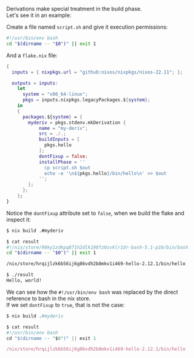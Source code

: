 Derivations make special treatment in the build phase.  
Let's see it in an example:  

Create a file named `script.sh` and give it execution permissions:  

```bash
#!/usr/bin/env bash
cd "$(dirname -- "$0")" || exit 1
```

And a `flake.nix` file:  

```nix
{
  inputs = { nixpkgs.url = "github:nixos/nixpkgs/nixos-22.11"; };

  outputs = inputs:
    let
      system = "x86_64-linux";
      pkgs = inputs.nixpkgs.legacyPackages.${system};
    in
    {
      packages.${system} = {
        myderiv = pkgs.stdenv.mkDerivation {
            name = "my-deriv";
            src = ./.;
            buildInputs = [
              pkgs.hello
            ];
            dontFixup = false;
            installPhase = ''
              cp script.sh $out
              echo -e '\n${pkgs.hello}/bin/hello\n' >> $out
            '';
        };
      };
    };
}
```

Notice the `dontFixup` attribute set to `false`, when we build the flake and inspect it:  

```bash
$ nix build .#myderiv

$ cat result
#!/nix/store/96ky1zdkpq871h2dlk198fz0zvklr1dr-bash-5.1-p16/bin/bash
cd "$(dirname -- "$0")" || exit 1

/nix/store/hrqijlzk6b56ij6g86vdh2b8mkv1i469-hello-2.12.1/bin/hello

$ ./result
Hello, world!
```

We can see how the `#!/usr/bin/env bash` was replaced by the direct reference to bash in the nix store.  
If we set `dontFixup` to `true`, that is not the case:  

```nix
$ nix build .#myderiv

$ cat result
#!/usr/bin/env bash
cd "$(dirname -- "$0")" || exit 1

/nix/store/hrqijlzk6b56ij6g86vdh2b8mkv1i469-hello-2.12.1/bin/hello
```
